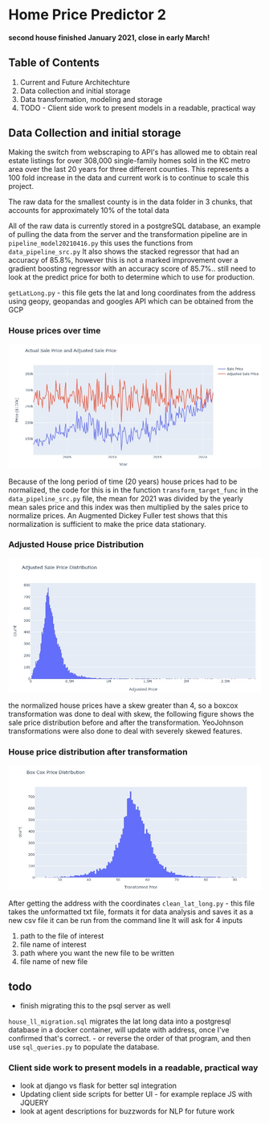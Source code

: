 # Home Price Predictor 2

#### second house finished January 2021, close in early March! 



## Table of Contents
1. Current and Future Architechture
2. Data collection and initial storage
3. Data transformation, modeling and storage
4. TODO - Client side work to present models in a readable, practical way


## Data Collection and initial storage
Making the switch from webscraping to API's has allowed me to obtain real estate listings for over 308,000 single-family homes sold in the KC metro area over the last 20 years for three different counties. This represents a 100 fold increase in the data and current work is to continue to scale this project.

The raw data for the smallest county is in the data folder in 3 chunks, that accounts for approximately 10% of the total data

All of the raw data is currently stored in a postgreSQL database, an example of pulling the data from the server and the transformation pipeline are in
`pipeline_model20210416.py` this uses the functions from `data_pipeline_src.py` It also shows the stacked regressor that had an accuracy of 85.8%, however this is not a marked improvement over a gradient boosting regressor with an accuracy score of 85.7%.. still need to look at the predict price for both to determine which to use for production.

`getLatLong.py` - this file gets the lat and long coordinates from the address using geopy, geopandas and googles API which can be obtained from the GCP

### House prices over time

![prices_over_time](https://github.com/rwlink3z8/hpp2/blob/main/img/prices1.jpg)

Because of the long period of time (20 years) house prices had to be normalized, the code for this is in the function `transform_target_func` in the `data_pipeline_src.py` file, the mean for 2021 was divided by the yearly mean sales price and this index was then multiplied by the sales price to normalize prices. An Augmented Dickey Fuller test shows that this normalization is sufficient to make the price data stationary.

### Adjusted House price Distribution

![normalized_prices](https://github.com/rwlink3z8/hpp2/blob/main/img/price_dist1.jpg)

the normalized house prices have a skew greater than 4, so a boxcox transformation was done to deal with skew, the following figure shows the sale price distribution before and after the transformation. YeoJohnson transformations were also done to deal with severely skewed features.

### House price distribution after transformation

![price_dist](https://github.com/rwlink3z8/hpp2/blob/main/img/price_dist2.jpg)

After getting the address with the coordinates
`clean_lat_long.py` - this file takes the unformatted txt file, formats it for data analysis and saves it as a new csv file it can be run from the command line
It will ask for 4 inputs
1. path to the file of interest
2. file name of interest
3. path where you want the new file to be written
4. file name of new file
## todo 
 - finish migrating this to the psql server as well


`house_ll_migration.sql` migrates the lat long data into a postgresql database in a docker container, will update with address, once I've confirmed that's correct. - or reverse the order of that program, and then use `sql_queries.py` to populate the database.


### Client side work to present models in a readable, practical way
- look at django vs flask for better sql integration
- Updating client side scripts for better UI - for example replace JS with JQUERY
- look at agent descriptions for buzzwords for NLP for future work
